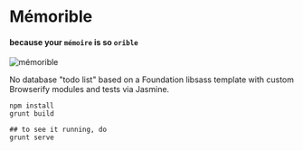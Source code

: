 # Mémorible
#### because your `mémoire` is so `orible`

![mémorible](http://i.imgur.com/wGrc5m7.png)

No database "todo list" based on a Foundation libsass template with custom Browserify modules and tests via Jasmine.

```
npm install
grunt build

## to see it running, do
grunt serve
```
